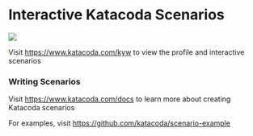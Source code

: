 # Interactive Katacoda Scenarios

[![](http://shields.katacoda.com/katacoda/kyw/count.svg)](https://www.katacoda.com/kyw "Get your profile on Katacoda.com")

Visit https://www.katacoda.com/kyw to view the profile and interactive scenarios

### Writing Scenarios
Visit https://www.katacoda.com/docs to learn more about creating Katacoda scenarios

For examples, visit https://github.com/katacoda/scenario-example


